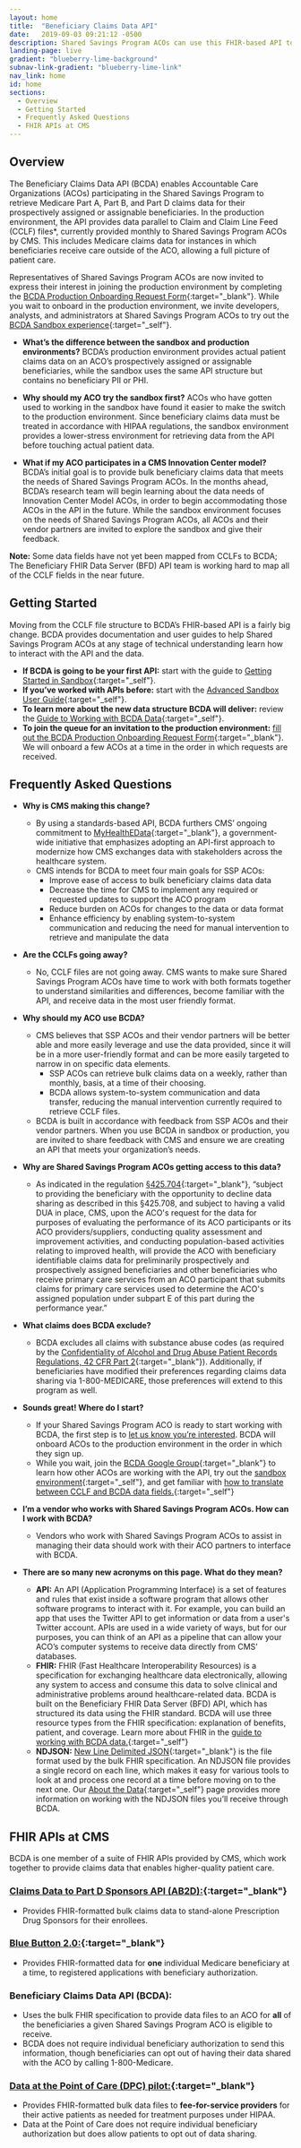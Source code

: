 ```yaml
---
layout: home
title:  "Beneficiary Claims Data API"
date:   2019-09-03 09:21:12 -0500
description: Shared Savings Program ACOs can use this FHIR-based API to retrieve bulk Medicare claims data related to their assignable or prospectively assigned beneficiaries.
landing-page: live
gradient: "blueberry-lime-background"
subnav-link-gradient: "blueberry-lime-link"
nav_link: home
id: home
sections:
  - Overview
  - Getting Started
  - Frequently Asked Questions
  - FHIR APIs at CMS
---
```



## Overview
The Beneficiary Claims Data API (BCDA) enables Accountable Care Organizations (ACOs) participating in the Shared Savings Program to retrieve Medicare Part A, Part B, and Part D claims data for their prospectively assigned or assignable beneficiaries. In the production environment, the API provides data parallel to Claim and Claim Line Feed (CCLF) files*, currently provided monthly to Shared Savings Program ACOs by CMS. This includes Medicare claims data for instances in which beneficiaries receive care outside of the ACO, allowing a full picture of patient care.

Representatives of Shared Savings Program ACOs are now invited to express their interest in joining the production environment by completing the [BCDA Production Onboarding Request Form](https://airtable.com/shrMbfFSRZkTcSAof){:target="_blank"}. While you wait to onboard in the production environment, we invite developers, analysts, and administrators at Shared Savings Program ACOs to try out the [BCDA Sandbox experience](/sandbox/user-guide/){:target="_self"}.

* **What’s the difference between the sandbox and production environments?** BCDA’s production environment provides actual patient claims data on an ACO’s prospectively assigned or assignable beneficiaries, while the sandbox uses the same API structure but contains no beneficiary PII or PHI.

* **Why should my ACO try the sandbox first?** ACOs who have gotten used to working in the sandbox have found it easier to make the switch to the production environment. Since beneficiary claims data must be treated in accordance with HIPAA regulations, the sandbox environment provides a lower-stress environment for retrieving data from the API before touching actual patient data.

* **What if my ACO participates in a CMS Innovation Center model?** BCDA’s initial goal is to provide bulk beneficiary claims data that meets the needs of Shared Savings Program ACOs. In the months ahead, BCDA’s research team will begin learning about the data needs of Innovation Center Model ACOs, in order to begin accommodating those ACOs in the API in the future. While the sandbox environment focuses on the needs of Shared Savings Program ACOs, all ACOs and their vendor partners are invited to explore the sandbox and give their feedback.

**Note:** Some data fields have not yet been mapped from CCLFs to BCDA; The Beneficiary FHIR Data Server (BFD) API team is working hard to map all of the CCLF fields in the near future.

## Getting Started
  Moving from the CCLF file structure to BCDA’s FHIR-based API is a fairly big change. BCDA provides documentation and user guides to help Shared Savings Program ACOs at any stage of technical understanding learn how to interact with the API and the data.

  * **If BCDA is going to be your first API:** start with the guide to [Getting Started in Sandbox](/sandbox/user-guide/){:target="_self"}.
  * **If you’ve worked with APIs before:** start with the [Advanced Sandbox User Guide](/sandbox/technical-user-guide/){:target="_self"}.
  * **To learn more about the new data structure BCDA will deliver:** review the [Guide to Working with BCDA Data](/data-guide/){:target="_self"}.
  * **To join the queue for an invitation to the production environment:** [fill out the BCDA Production Onboarding Request Form](https://airtable.com/shrMbfFSRZkTcSAof){:target="_blank"}. We will onboard a few ACOs at a time in the order in which requests are received.

## Frequently Asked Questions

  * **Why is CMS making this change?**
    * By using a standards-based API, BCDA furthers CMS’ ongoing commitment to [MyHealthEData](https://www.cms.gov/newsroom/press-releases/cms-finalizes-changes-empower-patients-and-reduce-administrative-burden){:target="_blank"}, a government-wide initiative that emphasizes adopting an API-first approach to modernize how CMS exchanges data with stakeholders across the healthcare system.
    * CMS intends for BCDA to meet four main goals for SSP ACOs:
      * Improve ease of access to bulk beneficiary claims data data
      * Decrease the time for CMS to implement any required or requested updates to support the ACO program
      * Reduce burden on ACOs for changes to the data or data format
      * Enhance efficiency by enabling system-to-system communication and reducing the need for manual intervention to retrieve and manipulate the data
      
  * **Are the CCLFs going away?**
    * No, CCLF files are not going away. CMS wants to make sure Shared Savings Program ACOs have time to work with both formats together to understand similarities and differences, become familiar with the API, and receive data in the most user friendly format.

  * **Why should my ACO use BCDA?**
    * CMS believes that SSP ACOs and their vendor partners will be better able and more easily leverage and use the data provided, since it will be in a more user-friendly format and can be more easily targeted to narrow in on specific data elements.
      * SSP ACOs can retrieve bulk claims data on a weekly, rather than monthly, basis, at a time of their choosing.
      * BCDA allows system-to-system communication and data transfer, reducing the manual intervention currently required to retrieve CCLF files.
    * BCDA is built in accordance with feedback from SSP ACOs and their vendor partners. When you use BCDA in sandbox or production, you are invited to share feedback with CMS and ensure we are creating an API that meets your organization’s needs.

  * **Why are Shared Savings Program ACOs getting access to this data?**
    * As indicated in the regulation [§425.704](https://www.ecfr.gov/cgi-bin/text-idx?SID=20d60582b65758d4ace3a6b5291cfc4f&mc=true&node=se42.3.425_1704&rgn=div8){:target="_blank"}, “subject to providing the beneficiary with the opportunity to decline data sharing as described in this §425.708, and subject to having a valid DUA in place, CMS, upon the ACO's request for the data for purposes of evaluating the performance of its ACO participants or its ACO providers/suppliers, conducting quality assessment and improvement activities, and conducting population-based activities relating to improved health, will provide the ACO with beneficiary identifiable claims data for preliminarily prospectively and prospectively assigned beneficiaries and other beneficiaries who receive primary care services from an ACO participant that submits claims for primary care services used to determine the ACO's assigned population under subpart E of this part during the performance year.”
    
  * **What claims does BCDA exclude?**
    * BCDA excludes all claims with substance abuse codes (as required by the [Confidentiality of Alcohol and Drug Abuse Patient Records Regulations, 42 CFR Part 2](https://www.ecfr.gov/cgi-bin/text-idx?rgn=div5;node=42%3A1.0.1.1.2){:target="_blank"}). Additionally, if beneficiaries have modified their preferences regarding claims data sharing via 1-800-MEDICARE, those preferences will extend to this program as well.

  * **Sounds great! Where do I start?**
    * If your Shared Savings Program ACO is ready to start working with BCDA, the first step is to [let us know you’re interested](#getting-started). BCDA will onboard ACOs to the production environment in the order in which they sign up.
    * While you wait, join the [BCDA Google Group](https://groups.google.com/forum/#!forum/bc-api){:target="_blank"} to learn how other ACOs are working with the API, try out the [sandbox environment](/sandbox/user-guide/){:target="_self"}, and get familiar with [how to translate between CCLF and BCDA data fields.](/data-guide/){:target="_self"}

  * **I’m a vendor who works with Shared Savings Program ACOs. How can I work with BCDA?**
    * Vendors who work with Shared Savings Program ACOs to assist in managing their data should work with their ACO partners to interface with BCDA.

  * **There are so many new acronyms on this page. What do they mean?**
    * **API:** An API (Application Programming Interface) is a set of features and rules that exist inside a software program that allows other software programs to interact with it. For example, you can build an app that uses the Twitter API to get information or data from a user's Twitter account. APIs are used in a wide variety of ways, but for our purposes, you can think of an API as a pipeline that can allow your ACO’s computer systems to receive data directly from CMS’ databases.
    * **FHIR:** FHIR (Fast Healthcare Interoperability Resources) is a specification for exchanging healthcare data electronically, allowing any system to access and consume this data to solve clinical and administrative problems around healthcare-related data. BCDA is built on the Beneficiary FHIR Data Server (BFD) API, which has structured its data using the FHIR standard. BCDA will use three resource types from the FHIR specification: explanation of benefits, patient, and coverage. Learn more about FHIR in the [guide to working with BCDA data.](/data-guide/){:target="_self"}
    * **NDJSON:** [New Line Delimited JSON](http://ndjson.org){:target="_blank"} is the file format used by the bulk FHIR specification. An NDJSON file provides a single record on each line, which makes it easy for various tools to look at and process one record at a time before moving on to the next one. Our [About the Data](/data-guide/){:target="_self"} page provides more information on working with the NDJSON files you’ll receive through BCDA.

## FHIR APIs at CMS

   BCDA is one member of a suite of FHIR APIs provided by CMS, which work together to provide claims data that enables higher-quality patient care.

### [Claims Data to Part D Sponsors API (AB2D):](https://ab2d.cms.gov){:target="_blank"}
   * Provides FHIR-formatted bulk claims data to stand-alone Prescription Drug Sponsors for their enrollees.

### [Blue Button 2.0:](https://bluebutton.cms.gov){:target="_blank"}
   * Provides FHIR-formatted data for **one** individual Medicare beneficiary at a time, to registered applications with beneficiary authorization.

### Beneficiary Claims Data API (BCDA):
   * Uses the bulk FHIR specification to provide data files to an ACO for **all** of the beneficiaries a given Shared Savings Program ACO is eligible to receive.
   * BCDA does not require individual beneficiary authorization to send this information, though beneficiaries can opt out of having their data shared with the ACO by calling 1-800-Medicare.

### [Data at the Point of Care (DPC) pilot:](https://dpc.cms.gov){:target="_blank"}
   * Provides FHIR-formatted bulk data files to **fee-for-service providers** for their active patients as needed for treatment purposes under HIPAA. 
   * Data at the Point of Care does not require individual beneficiary authorization but does allow patients to opt out of data sharing.
